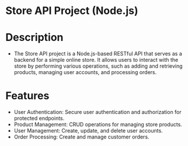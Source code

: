 # Store API Project (Node.js)

 
# Description
* The Store API project is a Node.js-based RESTful API that serves as a backend for a simple online store. It allows users to interact with the store by performing various operations, such as adding and retrieving products, managing user accounts, and processing orders.

# Features
* User Authentication: Secure user authentication and authorization for protected endpoints.
* Product Management: CRUD operations for managing store products.
* User Management: Create, update, and delete user accounts.
* Order Processing: Create and manage customer orders.
